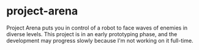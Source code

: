 # project-arena
 Project Arena puts you in control of a robot to face waves of enemies in diverse levels. This project is in an early prototyping phase, and the development may progress slowly because I'm not working on it full-time.
